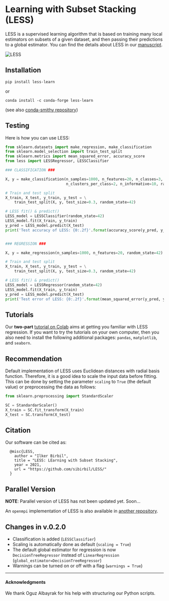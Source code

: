 # Learning with Subset Stacking (LESS)

LESS is a supervised learning algorithm that is based on training many local estimators on subsets of a given dataset, and then passing their predictions to a global estimator. You can find the details about LESS in our [manuscript](https://arxiv.org/abs/2112.06251).

![LESS](./img/LESS1Level.png)

## Installation

`pip install less-learn`

or

`conda install -c conda-forge less-learn`

(see also [conda-smithy repository](https://github.com/conda-forge/less-learn-feedstock))

## Testing

Here is how you can use LESS:

```python
from sklearn.datasets import make_regression, make_classification
from sklearn.model_selection import train_test_split
from sklearn.metrics import mean_squared_error, accuracy_score
from less import LESSRegressor, LESSClassifier

### CLASSIFICATION ###

X, y = make_classification(n_samples=1000, n_features=20, n_classes=3, \
                           n_clusters_per_class=2, n_informative=10, random_state=42)

# Train and test split
X_train, X_test, y_train, y_test = \
    train_test_split(X, y, test_size=0.3, random_state=42)

# LESS fit() & predict()
LESS_model = LESSClassifier(random_state=42)
LESS_model.fit(X_train, y_train)
y_pred = LESS_model.predict(X_test)
print('Test accuracy of LESS: {0:.2f}'.format(accuracy_score(y_pred, y_test)))


### REGRESSION ###

X, y = make_regression(n_samples=1000, n_features=20, random_state=42)

# Train and test split
X_train, X_test, y_train, y_test = \
    train_test_split(X, y, test_size=0.3, random_state=42)

# LESS fit() & predict()
LESS_model = LESSRegressor(random_state=42)
LESS_model.fit(X_train, y_train)
y_pred = LESS_model.predict(X_test)
print('Test error of LESS: {0:.2f}'.format(mean_squared_error(y_pred, y_test)))

```

## Tutorials

Our **two-part** [tutorial on Colab](https://colab.research.google.com/drive/183MRHH-i4XT3-HepHbIKVRPiwH7uMzrw?usp=sharing) aims at getting you familiar with LESS regression. If you want to try the tutorials on your own computer, then you also need to install the following additional packages: `pandas`, `matplotlib`, and `seaborn`.

## Recommendation

Default implementation of LESS uses Euclidean distances with radial basis function. Therefore, it is a good idea to scale the input data before fitting. This can be done by setting the parameter `scaling` to `True` (the default value) or preprocessing the data
as follows:

```python
from sklearn.preprocessing import StandardScaler

SC = StandardarScaler()
X_train = SC.fit_transform(X_train)
X_test = SC.transform(X_test)
```

## Citation
Our software can be cited as:
````
  @misc{LESS,
    author = "Ilker Birbil",
    title = "LESS: LEarning with Subset Stacking",
    year = 2021,
    url = "https://github.com/sibirbil/LESS/"
  }
````

## Parallel Version

**NOTE**: Parallel version of LESS has not been updated yet. Soon...

An `openmpi` implementation of LESS is also available in [another repository](https://github.com/sibirbil/LESS-MPI).


## Changes in v.0.2.0

* Classification is added (`LESSClassifier`)
* Scaling is automatically done as default (`scaling = True`)
* The default global estimator for regression is now `DecisionTreeRegressor` instead of `LinearRegression` (`global_estimator=DecisionTreeRegressor`)
* Warnings can be turned on or off with a flag (`warnings = True`)


---

#### Acknowledgments

We thank Oguz Albayrak for his help with structuring our Python scripts.

